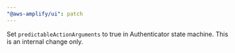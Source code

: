 ```yaml
---
"@aws-amplify/ui": patch
---
```


Set `predictableActionArguments` to true in Authenticator state machine. This is an internal change only.

